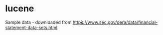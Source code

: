 # lucene


Sample data - downloaded from https://www.sec.gov/dera/data/financial-statement-data-sets.html
